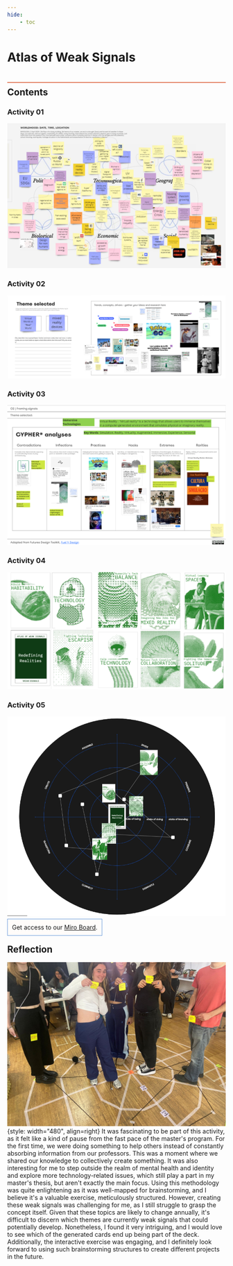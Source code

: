 ```yaml
---
hide:
    - toc
---
```


# Atlas of Weak Signals
<div style="height:2px; background-color: #E17858; margin-top: 40px; margin-bottom: -20px;"></div>

## Contents

### Activity 01
![](../../images\term3\Atlas/work.png)

### Activity 02
![](../../images\term3\Atlas/themes.png)

### Activity 03
![](../../images\term3\Atlas/Framing.png)

### Activity 04
![](../../images\term3\Atlas/Cards.png)

### Activity 05
![](../../images\term3\Atlas/circle.png)

<span style="background-color: #FFFCFA; padding: 10px; border: 1px solid #699ADA;"> Get access to our [Miro Board](https://miro.com/app/board/uXjVKdjPEuY=/).</span>

## Reflection
![](../../images\term3\Atlas\foto.jpg){style: width="480", align=right}
It was fascinating to be part of this activity, as it felt like a kind of pause from the fast pace of the master's program. For the first time, we were doing something to help others instead of constantly absorbing information from our professors. This was a moment where we shared our knowledge to collectively create something. It was also interesting for me to step outside the realm of mental health and identity and explore more technology-related issues, which still play a part in my master's thesis, but aren't exactly the main focus. Using this methodology was quite enlightening as it was well-mapped for brainstorming, and I believe it's a valuable exercise, meticulously structured. However, creating these weak signals was challenging for me, as I still struggle to grasp the concept itself. Given that these topics are likely to change annually, it's difficult to discern which themes are currently weak signals that could potentially develop. Nonetheless, I found it very intriguing, and I would love to see which of the generated cards end up being part of the deck. Additionally, the interactive exercise was engaging, and I definitely look forward to using such brainstorming structures to create different projects in the future.
